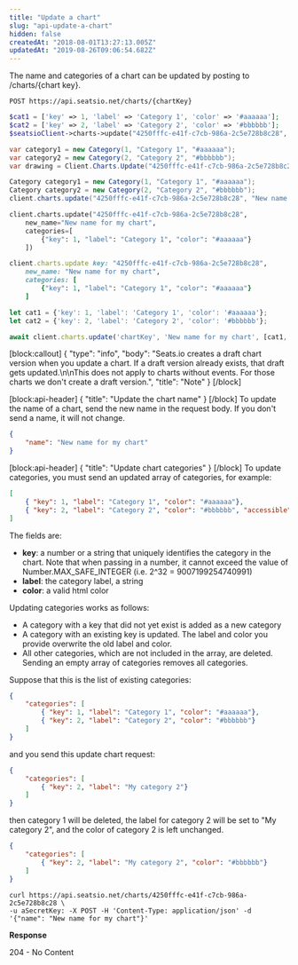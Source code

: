 ```yaml
---
title: "Update a chart"
slug: "api-update-a-chart"
hidden: false
createdAt: "2018-08-01T13:27:13.005Z"
updatedAt: "2019-08-26T09:06:54.682Z"
---
```

The name and categories of a chart can be updated by posting to /charts/{chart key}.
```text
POST https://api.seatsio.net/charts/{chartKey}
```
```php
$cat1 = ['key' => 1, 'label' => 'Category 1', 'color' => '#aaaaaa'];
$cat2 = ['key' => 2, 'label' => 'Category 2', 'color' => '#bbbbbb'];
$seatsioClient->charts->update("4250fffc-e41f-c7cb-986a-2c5e728b8c28", "New name for my chart", [$cat1, $cat2])
```
```csharp
var category1 = new Category(1, "Category 1", "#aaaaaa");
var category2 = new Category(2, "Category 2", "#bbbbbb");
var drawing = Client.Charts.Update("4250fffc-e41f-c7cb-986a-2c5e728b8c28", "New name for my chart", new [] { category1, category2 });
```
```java
Category category1 = new Category(1, "Category 1", "#aaaaaa");
Category category2 = new Category(2, "Category 2", "#bbbbbb");
client.charts.update("4250fffc-e41f-c7cb-986a-2c5e728b8c28", "New name for my chart", Arrays.asList(category1, category2));
```
```python
client.charts.update("4250fffc-e41f-c7cb-986a-2c5e728b8c28",
    new_name="New name for my chart", 
    categories=[
        {"key": 1, "label": "Category 1", "color": "#aaaaaa"}
    ])
```
```ruby
client.charts.update key: "4250fffc-e41f-c7cb-986a-2c5e728b8c28",
    new_name: "New name for my chart", 
    categories: [
        {"key": 1, "label": "Category 1", "color": "#aaaaaa"}
    ]
```
```javascript
let cat1 = {'key': 1, 'label': 'Category 1', 'color': '#aaaaaa'};
let cat2 = {'key': 2, 'label': 'Category 2', 'color': '#bbbbbb'};

await client.charts.update('chartKey', 'New name for my chart', [cat1, cat2]);
```

[block:callout]
{
  &quot;type&quot;: &quot;info&quot;,
  &quot;body&quot;: &quot;Seats.io creates a draft chart version when you update a chart. If a draft version already exists, that draft gets updated.\n\nThis does not apply to charts without events. For those charts we don&#39;t create a draft version.&quot;,
  &quot;title&quot;: &quot;Note&quot;
}
[/block]

[block:api-header]
{
  &quot;title&quot;: &quot;Update the chart name&quot;
}
[/block]
To update the name of a chart, send the new name in the request body. If you don&#39;t send a name, it will not change.
```json
{
    "name": "New name for my chart"
}
```

[block:api-header]
{
  &quot;title&quot;: &quot;Update chart categories&quot;
}
[/block]
To update categories, you must send an updated array of categories, for example: 
```json
[
    { "key": 1, "label": "Category 1", "color": "#aaaaaa"},
    { "key": 2, "label": "Category 2", "color": "#bbbbbb", "accessible": true}
]
```
The fields are: 

* **key**: a number or a string that uniquely identifies the category in the chart. Note that when passing in a number, it cannot exceed the value of Number.MAX_SAFE_INTEGER (i.e. 2^32 = 9007199254740991)
* **label**: the category label, a string
* **color**: a valid html color


Updating categories works as follows:

- A category with a key that did not yet exist is added as a new category
- A category with an existing key is updated. The label and color you provide overwrite the old label and color.
- All other categories, which are not included in the array, are deleted. Sending an empty array of categories removes all categories.
 
Suppose that this is the list of existing categories:
```json
{
    "categories": [
        { "key": 1, "label": "Category 1", "color": "#aaaaaa"},
        { "key": 2, "label": "Category 2", "color": "#bbbbbb"}
    ]
}
```
and you send this update chart request:
```json
{
    "categories": [
        { "key": 2, "label": "My category 2"}
    ]
}
```
then category 1 will be deleted, the label for category 2 will be set to &quot;My category 2&quot;, and the color of category 2 is left unchanged.
```json
{
    "categories": [
        { "key": 2, "label": "My category 2", "color": "#bbbbbb"}
    ]
}
```

```curl
curl https://api.seatsio.net/charts/4250fffc-e41f-c7cb-986a-2c5e728b8c28 \
-u aSecretKey: -X POST -H 'Content-Type: application/json' -d '{"name": "New name for my chart"}'
```
**Response**

204 - No Content

